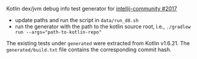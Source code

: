 Kotlin dex/jvm debug info test generator for [intellij-community #2017](https://github.com/JetBrains/intellij-community/pull/2017)

- update paths and run the script in `data/run_d8.sh`
- run the generator with the path to the kotlin source root, i.e., `./gradlew run --args="path-to-kotlin-repo"`

The existing tests under `generated` were extracted from Kotlin v1.6.21.
The `generated/build.txt` file contains the corresponding commit hash.